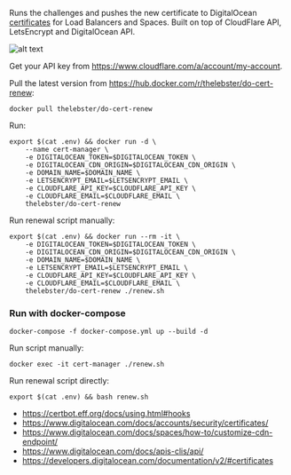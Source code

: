 Runs the challenges and pushes the new certificate to DigitalOcean [certificates](https://www.digitalocean.com/docs/accounts/security/certificates/) for Load Balancers and Spaces. Built on top of CloudFlare API, LetsEncrypt and DigitalOcean API.

![alt text][screenshot]

Get your API key from https://www.cloudflare.com/a/account/my-account.

Pull the latest version from https://hub.docker.com/r/thelebster/do-cert-renew:
```
docker pull thelebster/do-cert-renew
```

Run:
```
export $(cat .env) && docker run -d \
    --name cert-manager \
    -e DIGITALOCEAN_TOKEN=$DIGITALOCEAN_TOKEN \
    -e DIGITALOCEAN_CDN_ORIGIN=$DIGITALOCEAN_CDN_ORIGIN \
    -e DOMAIN_NAME=$DOMAIN_NAME \
    -e LETSENCRYPT_EMAIL=$LETSENCRYPT_EMAIL \
    -e CLOUDFLARE_API_KEY=$CLOUDFLARE_API_KEY \
    -e CLOUDFLARE_EMAIL=$CLOUDFLARE_EMAIL \
    thelebster/do-cert-renew
```

Run renewal script manually:
```
export $(cat .env) && docker run --rm -it \
    -e DIGITALOCEAN_TOKEN=$DIGITALOCEAN_TOKEN \
    -e DIGITALOCEAN_CDN_ORIGIN=$DIGITALOCEAN_CDN_ORIGIN \
    -e DOMAIN_NAME=$DOMAIN_NAME \
    -e LETSENCRYPT_EMAIL=$LETSENCRYPT_EMAIL \
    -e CLOUDFLARE_API_KEY=$CLOUDFLARE_API_KEY \
    -e CLOUDFLARE_EMAIL=$CLOUDFLARE_EMAIL \
    thelebster/do-cert-renew ./renew.sh
```

### Run with docker-compose
```
docker-compose -f docker-compose.yml up --build -d
```

Run script manually:
```
docker exec -it cert-manager ./renew.sh
```

Run renewal script directly:
```
export $(cat .env) && bash renew.sh
```

* https://certbot.eff.org/docs/using.html#hooks
* https://www.digitalocean.com/docs/accounts/security/certificates/
* https://www.digitalocean.com/docs/spaces/how-to/customize-cdn-endpoint/
* https://www.digitalocean.com/docs/apis-clis/api/
* https://developers.digitalocean.com/documentation/v2/#certificates

[screenshot]: https://s.lebster.me/github/do-cert-manager.png "DigitalOcean: Certificates for Load Balancers and Spaces"
